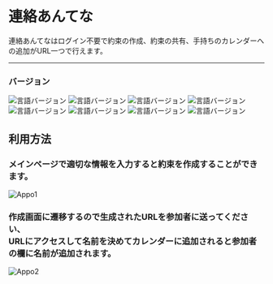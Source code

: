 # 連絡あんてな
連絡あんてなはログイン不要で約束の作成、約束の共有、手持ちのカレンダーへの追加がURL一つで行えます。

* * *
### バージョン
![言語バージョン](https://img.shields.io/badge/TypeScript-5.1.6-blue)
![言語バージョン](https://img.shields.io/badge/React-18.2.0-blue)
![言語バージョン](https://img.shields.io/badge/Fastify-4.21.0-blue)
![言語バージョン](https://img.shields.io/badge/Prisma-5.1.1-blue)
![言語バージョン](https://img.shields.io/badge/Frourio-1.0.0-blue)
![言語バージョン](https://img.shields.io/badge/Notios-0.4.1-blue)
![言語バージョン](https://img.shields.io/badge/Firebase-10.1.0-blue)
![言語バージョン](https://img.shields.io/badge/Next-13.4.13-blue)

## 利用方法
### メインページで適切な情報を入力すると約束を作成することができます。
![Appo1](https://github.com/s1f102101615/Adjust-antenna/assets/85666847/d8675797-ec00-4c00-b0ee-4704fc7b3484)
### 作成画面に遷移するので生成されたURLを参加者に送ってください、<br />URLにアクセスして名前を決めてカレンダーに追加されると参加者の欄に名前が追加されます。
![Appo2](https://github.com/s1f102101615/Adjust-antenna/assets/85666847/94a27559-0d49-443c-9373-e62df83ec8a0)
